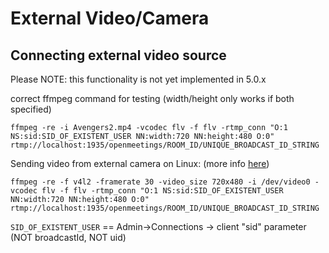 <!-- 
Licensed under the Apache License, Version 2.0 (the "License") http://www.apache.org/licenses/LICENSE-2.0
-->

# External Video/Camera

## Connecting external video source

<div class="bd-callout bd-callout-danger">
	Please NOTE: this functionality is not yet implemented in 5.0.x
</div>

correct ffmpeg command for testing (width/height only works if both specified)

```
ffmpeg -re -i Avengers2.mp4 -vcodec flv -f flv -rtmp_conn "O:1 NS:sid:SID_OF_EXISTENT_USER NN:width:720 NN:height:480 O:0" rtmp://localhost:1935/openmeetings/ROOM_ID/UNIQUE_BROADCAST_ID_STRING
```

Sending video from external camera on Linux: (more info <a href="https://trac.ffmpeg.org/wiki/Capture/Webcam">here</a>)

```
ffmpeg -re -f v4l2 -framerate 30 -video_size 720x480 -i /dev/video0 -vcodec flv -f flv -rtmp_conn "O:1 NS:sid:SID_OF_EXISTENT_USER NN:width:720 NN:height:480 O:0" rtmp://localhost:1935/openmeetings/ROOM_ID/UNIQUE_BROADCAST_ID_STRING
```

`SID_OF_EXISTENT_USER` == Admin->Connections -> client "sid" parameter (NOT broadcastId, NOT uid)
